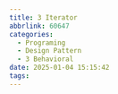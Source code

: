 ```yaml
---
title: 3 Iterator
abbrlink: 60647
categories:
  - Programing
  - Design Pattern
  - 3 Behavioral
date: 2025-01-04 15:15:42
tags:
---
```

